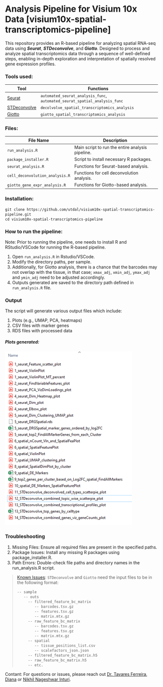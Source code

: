 # Analysis Pipeline for Visium 10x Data [visium10x-spatial-transcriptomics-pipeline]
This repository provides an R-based pipeline for analyzing spatial RNA-seq data using ***Seurat***, 
***STDeconvolve***, and ***Giotto***. Designed to process and analyze spatial transcriptomics data 
through a sequence of well-defined steps, enabling in-depth exploration and interpretation 
of spatially resolved gene expression profiles.

### Tools used:

| Tool         | Functions                                                    |
|--------------|--------------------------------------------------------------|
| [Seurat](https://satijalab.org/seurat/articles/spatial_vignette)       | `automated_seurat_analysis_func`, `automated_seurat_spatial_analysis_func` |
| [STDeconvolve](https://jef.works/STdeconvolve/) | `decolvolve_spatial_transcriptomics_analysis`               |
| [Giotto](https://rubd.github.io/Giotto_site/)       | `giotto_spatial_transcriptomics_analysis`                   |

### Files:

| File Name                       | Description                                     |
|---------------------------------|-------------------------------------------------|
| `run_analysis.R`                | Main script to run the entire analysis pipeline. |
| `package_installer.R`            | Script to install necessary R packages.         |
| `seurat_analysis.R`             | Functions for Seurat-based analysis.            |
| `cell_deconvolution_analysis.R` | Functions for cell deconvolution analysis.      |
| `giotto_gene_expr_analysis.R`   | Functions for Giotto-based analysis.            |

### Installation:
```commandline
git clone https://github.com/utdal/visium10x-spatial-transcriptomics-pipeline.git
cd visium10x-spatial-transcriptomics-pipeline
```

### How to run the pipeline:
Note: Prior to running the pipeline, one needs to install R and RStudio/VSCode for running the R-based pipeline.

1. Open `run_analysis.R` in Rstudio/VSCode.
2. Modify the directory paths, per sample.
3. Additionally, for Giotto analysis, there is a chance that the barcodes may not overlap with the tissue, in that case; `xmax_adj`, `xmin_adj`, `ymax_adj` and `ymin_adj` need to be adjusted accordingly.
4. Outputs generated are saved to the directory path defined in `run_analysis.R` file.

### Output
The script will generate various output files which include:

1. Plots (e.g., UMAP, PCA, heatmaps)
2. CSV files with marker genes
3. RDS files with processed data

##### Plots generated:
![ATACSeq NextFlow Pipeline](misc/plots.PNG)

### Troubleshooting
1. Missing Files: Ensure all required files are present in the specified paths.
2. Package Issues: Install any missing R packages using package_installer.R.
3. Path Errors: Double-check file paths and directory names in the run_analysis.R script.

> [Known Issues](https://github.com/utdal/visium10x-spatial-transcriptomics-pipeline/issues/1): `STDeconvolve` and `Giotto` need the input files to be in the following format:
> ```
> -- sample
>    -- outs
>      -- filtered_feature_bc_matrix
>         -- barcodes.tsv.gz
>         -- features.tsv.gz
>         -- matrix.mtx.gz
>      -- raw_feature_bc_matrix
>         -- barcodes.tsv.gz
>         -- features.tsv.gz
>         -- matrix.mtx.gz
>      -- spatial
>         -- tissue_positions_list.csv
>         -- scalefactors_json.json
>      -- filtered_feature_bc_matrix.h5
>      -- raw_feature_bc_matrix.h5
>      -- etc.
>```


Contant: For questions or issues, please reach out [Dr. Tavares Ferreira, Diana](diana.tavaresferreira@utdallas.edu) or [Nikhil Nageshwar Inturi](inturinikhilnageshwar.com). 
